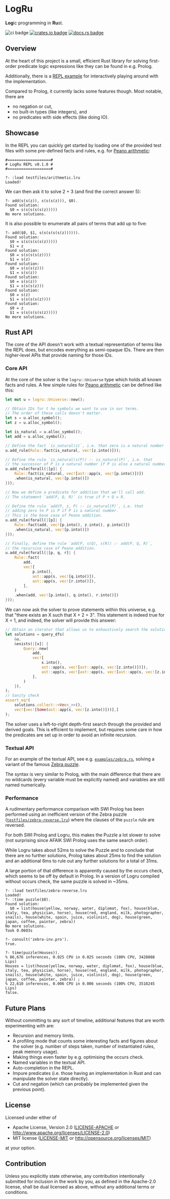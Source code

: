 # LogRu

**Log**ic programming in **Ru**st.

![ci badge](https://github.com/fatho/logru/actions/workflows/ci.yml/badge.svg) [![crates.io badge](https://img.shields.io/crates/v/logru)](https://crates.io/crates/logru) [![docs.rs badge](https://img.shields.io/docsrs/logru)](https://docs.rs/logru/)

## Overview

At the heart of this project is a small, efficient Rust library for solving first-order predicate
logic expressions like they can be found in e.g. Prolog.

Additionally, there is a [REPL example](examples/repl.rs) for interactively playing around with the
implementation.

Compared to Prolog, it currently lacks some features though. Most notable, there are
- no negation or cut,
- no built-in types (like integers), and
- no predicates with side effects (like doing IO).

## Showcase

In the REPL you can quickly get started by loading one of the provided test files with some
pre-defined facts and rules, e.g. for [Peano arithmetic](testfiles/arithmetic.lru):

```
#===================#
# LogRu REPL v0.1.0 #
#===================#

?- :load testfiles/arithmetic.lru
Loaded!
```

We can then ask it to solve 2 + 3 (and find the correct answer 5):

```
?- add(s(s(z)), s(s(s(z))), $0).
Found solution:
  $0 = s(s(s(s(s(z)))))
No more solutions.
```

It is also possible to enumerate all pairs of terms that add up to five:

```
?- add($0, $1, s(s(s(s(s(z)))))).
Found solution:
  $0 = s(s(s(s(s(z)))))
  $1 = z
Found solution:
  $0 = s(s(s(s(z))))
  $1 = s(z)
Found solution:
  $0 = s(s(s(z)))
  $1 = s(s(z))
Found solution:
  $0 = s(s(z))
  $1 = s(s(s(z)))
Found solution:
  $0 = s(z)
  $1 = s(s(s(s(z))))
Found solution:
  $0 = z
  $1 = s(s(s(s(s(z)))))
No more solutions.
```

## Rust API

The core of the API doesn't work with a textual representation of terms like the REPL does, but
encodes everything as semi-opaque IDs. There are then higher-level APIs that provide naming for
those IDs.

### Core API

At the core of the solver is the `logru::Universe` type which holds all known facts and rules.
A few simple rules for [Peano arithmetic](https://en.wikipedia.org/wiki/Peano_axioms#Addition) can
be defined like this:

```rust
let mut u = logru::Universe::new();

// Obtain IDs for t he symbols we want to use in our terms.
// The order of these calls doesn't matter.
let s = u.alloc_symbol();
let z = u.alloc_symbol();

let is_natural = u.alloc_symbol();
let add = u.alloc_symbol();

// Define the fact `is_natural(z)`, i.e. that zero is a natural number
u.add_rule(Rule::fact(is_natural, vec![z.into()]));

// Define the rule `is_natural(s(P)) :- is_natural(P)`, i.e. that
// the successor of P is a natural number if P is also a natural number.
u.add_rule(forall(|[p]| {
    Rule::fact(is_natural, vec![ast::app(s, vec![p.into()])])
    .when(is_natural, vec![p.into()])
}));

// Now we define a predicate for addition that we'll call add.
// The statement `add(P, Q, R)` is true if P + Q = R.

// Define the rule `add(P, z, P) :- is_natural(P)`, i.e. that
// adding zero to P is P if P is a natural number.
// This is the base case of Peano addition.
u.add_rule(forall(|[p]| {
    Rule::fact(add, vec![p.into(), z.into(), p.into()])
    .when(is_natural, vec![p.into()])
}));

// Finally, define the rule `add(P, s(Q), s(R)) :- add(P, Q, R)`,
// the recursive case of Peano addition.
u.add_rule(forall(|[p, q, r]| {
    Rule::fact(
        add,
        vec![
            p.into(),
            ast::app(s, vec![q.into()]),
            ast::app(s, vec![r.into()]),
        ],
    )
    .when(add, vec![p.into(), q.into(), r.into()])
}));
```

We can now ask the solver to prove statements within this universe, e.g. that "there exists an X
such that X + 2 = 3". This statement is indeed true for X = 1, and indeed, the solver will provide
this answer:

```rust
// Obtain an iterator that allows us to exhaustively search the solution space:
let solutions = query_dfs(
    &u,
    &exists(|[x]| {
        Query::new(
            add,
            vec![
                x.into(),
                ast::app(s, vec![ast::app(s, vec![z.into()])]),
                ast::app(s, vec![ast::app(s, vec![ast::app(s, vec![z.into()])])]),
            ],
        )
    }),
);
// Sanity check
assert_eq!(
    solutions.collect::<Vec<_>>(),
    vec![vec![Some(ast::app(s, vec![z.into()]))],]
);
```

The solver uses a left-to-right depth-first search through the provided and derived goals. This is
efficient to implement, but requires some care in how the predicates are set up in order to avoid an
infinite recursion.

### Textual API

For an example of the textual API, see e.g. [`examples/zebra.rs`](examples/zebra.rs), solving a
variant of the famous [Zebra puzzle](https://en.wikipedia.org/wiki/Zebra_Puzzle).

The syntax is very similar to Prolog, with the main difference that there are no wildcards (every
variable must be explicitly named) and variables are still named numerically.

### Performance

A rudimentary performance comparison with SWI Prolog has been performed using an inefficient version
of the Zebra puzzle ([`testfiles/zebra-reverse.lru`](testfiles/zebra-reverse.lru)) where the clauses
of the `puzzle` rule are reversed.

For both SWI Prolog and Logru, this makes the Puzzle a lot slower to solve (not surprising since
AFAIK SWI Prolog uses the same search order).

While Logru takes about 52ms to solve the Puzzle and to conclude that there are no further
solutions, Prolog takes about 25ms to find the solution and an additional 6ms to rule out any
further solutions for a total of 31ms.

A large portion of that difference is apparently caused by the occurs check, which seems to be off
by default in Prolog. In a version of Logru compiled without occurs check, the same puzzle is solved
in ~35ms.

```
?- :load testfiles/zebra-reverse.lru
Loaded!
?- :time puzzle($0).
Found solution:
  $0 = list(house(yellow, norway, water, diplomat, fox), house(blue, italy, tea, physician, horse), house(red, england, milk, photographer, snails), house(white, spain, juice, violinist, dog), house(green, japan, coffee, painter, zebra))
No more solutions.
Took 0.0603s
```

```
?- consult('zebra-inv.pro').
true.

?- time(puzzle(Houses)).
% 86,676 inferences, 0.025 CPU in 0.025 seconds (100% CPU, 3428088 Lips)
Houses = list(house(yellow, norway, water, diplomat, fox), house(blue, italy, tea, physician, horse), house(red, england, milk, photographer, snails), house(white, spain, juice, violinist, dog), house(green, japan, coffee, painter, zebra)) ;
% 22,610 inferences, 0.006 CPU in 0.006 seconds (100% CPU, 3518245 Lips)
false.
```


## Future Plans

Without committing to any sort of timeline, additional features that are worth experimenting with
are:
- Recursion and memory limits.
- A profiling mode that counts some interesting facts and figures about the solver (e.g. number of
  steps taken, number of instantiated rules, peak memory usage).
- Making things even faster by e.g. optimising the occurs check.
- Named variables in the textual API.
- Auto-completion in the REPL.
- Impure predicates (i.e. those having an implementation in Rust and can manipulate the solver state
  directly).
- Cut and negation (which can probably be implemented given the previous point).


## License

Licensed under either of

 * Apache License, Version 2.0
   ([LICENSE-APACHE](LICENSE-APACHE) or http://www.apache.org/licenses/LICENSE-2.0)
 * MIT license
   ([LICENSE-MIT](LICENSE-MIT) or http://opensource.org/licenses/MIT)

at your option.

## Contribution

Unless you explicitly state otherwise, any contribution intentionally submitted
for inclusion in the work by you, as defined in the Apache-2.0 license, shall be
dual licensed as above, without any additional terms or conditions.